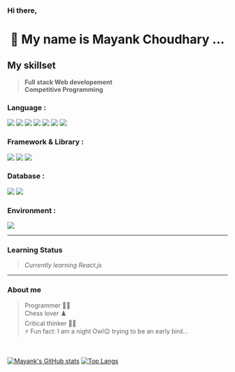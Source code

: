 
<!-- 
- 🔭 I’m currently working on Javascript...
- 🌱 I’m currently learning NodeJS...
<!-- - 👯 I’m looking to collaborate on ... -->
<!-- - 🤔 I’m looking for help with ... -->
<!-- - 💬 Ask me about ... -->
<!-- - 📫 How to reach me: ... -->
<!-- - 😄 Pronouns: ... -->


### Hi there,
# <p align=center>👋 My name is __Mayank Choudhary__ ...</p>

## __My skillset__

> __Full stack Web developement__ <br>
> __Competitive Programming__ <br>


### Language : 
  <!-- HTML --> <img width:'50px' src="https://cdn.jsdelivr.net/gh/devicons/devicon/icons/html5/html5-original-wordmark.svg" />
  <!-- CSS -->  <img src="https://cdn.jsdelivr.net/gh/devicons/devicon/icons/css3/css3-original-wordmark.svg" />
  <!-- JS -->   <img src="https://cdn.jsdelivr.net/gh/devicons/devicon/icons/javascript/javascript-original.svg" />
  <!-- C -->    <img src="https://cdn.jsdelivr.net/gh/devicons/devicon/icons/c/c-original.svg" />
  <!-- C++ -->  <img src="https://cdn.jsdelivr.net/gh/devicons/devicon/icons/cplusplus/cplusplus-original.svg" />
  <!-- Java --> <img src="https://cdn.jsdelivr.net/gh/devicons/devicon/icons/java/java-original-wordmark.svg" />
  <!-- Python--><img src="https://cdn.jsdelivr.net/gh/devicons/devicon/icons/python/python-original-wordmark.svg" />

### Framework & Library :
  <!-- Bootstrape--><img src="https://cdn.jsdelivr.net/gh/devicons/devicon/icons/bootstrap/bootstrap-original-wordmark.svg" />
  <!-- Jquery -->   <img src="https://cdn.jsdelivr.net/gh/devicons/devicon/icons/jquery/jquery-original-wordmark.svg" />
  <!-- React -->    <img src="https://cdn.jsdelivr.net/gh/devicons/devicon/icons/react/react-original-wordmark.svg" />

### Database :
  <!-- MongoDB --><img src="https://cdn.jsdelivr.net/gh/devicons/devicon/icons/mongodb/mongodb-original-wordmark.svg" />
  <!-- MySQL -->  <img src="https://cdn.jsdelivr.net/gh/devicons/devicon/icons/mysql/mysql-original-wordmark.svg" />

### Environment : 
  <!-- NodeJS --><img src="https://cdn.jsdelivr.net/gh/devicons/devicon/icons/nodejs/nodejs-original-wordmark.svg" />

<hr>

### __Learning Status__

> _Currently learning React.js_ <br>
<!-- Competitive programming <br> -->
<!-- > _Building a project Task schedular_ <br> -->
<!-- > _Enrolled in a course of DBMS_ <br> -->

<hr>

### __About me__
> Programmer :technologist: <br>
> Chess lover :chess_pawn: <br>
> Critical thinker :ok_man: <br>
> ⚡ Fun fact: I am a night Owl😉 trying to be an early bird... <br>

[]()<br>

[![Mayank's GitHub stats](https://github-readme-stats.vercel.app/api?username=mayank151c&show_icons=true&theme=dark)](https://github.com/anuraghazra/github-readme-stats)
[![Top Langs](https://github-readme-stats.vercel.app/api/top-langs/?username=mayank151c&layout=compact&theme=dark)](https://github.com/anuraghazra/github-readme-stats)



